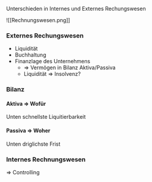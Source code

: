 Unterschieden in Internes und Externes Rechungswesen

![[Rechnungswesen.png]]

### Externes Rechungswesen
- Liquidität
- Buchhaltung
- Finanzlage des Unternehmens
	- => Vermögen in Bilanz Aktiva/Passiva
	- Liquidität => Insolvenz?

### Bilanz
#### Aktiva => Wofür
Unten schnellste Liquitierbarkeit

#### Passiva => Woher
Unten driglichste Frist

### Internes Rechnungswesen
=> Controlling

 